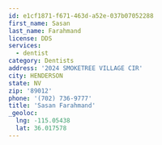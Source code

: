 ```yaml
---
id: e1cf1871-f671-463d-a52e-037b07052288
first_name: Sasan
last_name: Farahmand
license: DDS
services:
  - dentist
category: Dentists
address: '2024 SMOKETREE VILLAGE CIR'
city: HENDERSON
state: NV
zip: '89012'
phone: '(702) 736-9777'
title: 'Sasan Farahmand'
_geoloc:
  lng: -115.05438
  lat: 36.017578
---
```

